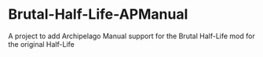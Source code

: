 # Brutal-Half-Life-APManual
A project to add Archipelago Manual support for the Brutal Half-Life mod for the original Half-Life
